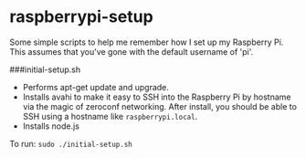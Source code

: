 raspberrypi-setup
=================

Some simple scripts to help me remember how I set up my Raspberry Pi.
This assumes that you've gone with the default username of 'pi'.

###initial-setup.sh
* Performs apt-get update and upgrade.
* Installs avahi to make it easy to SSH into the Raspberry Pi by hostname via the magic of zeroconf networking. After
install, you should be able to SSH using a hostname like `raspberrypi.local`.
* Installs node.js

To run: `sudo ./initial-setup.sh`
